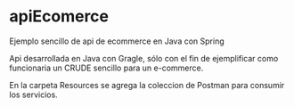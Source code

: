 # apiEcomerce
Ejemplo sencillo de api de ecommerce en Java con Spring

Api desarrollada en Java con Gragle, sólo con el fin de ejemplificar como funcionaria un CRUDE sencillo para un e-commerce.

En la carpeta Resources se agrega la coleccion de Postman para consumir los servicios.
